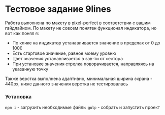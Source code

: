 # Тестовое задание 9lines

Работа выполнена по макету в pixel-perfect в соответствии с вашим гайдлайном.
По макету не совсем понятен функционал индикатора, но вот как понял я:
 - По клике на индикатор устанавливается значение в пределах от 0 до 1000
 - Есть стартовое значение, равное моему уровню
 - Цвет значения устанавливается в зав-ти от сектора
 - При установке значения стрелка поворачивается, направляясь на указанную точку

Также верстка выполнена адаптивно, минимальная ширина экрана - 440px, 
ниже данного значения верстка не тестировалась

### Установка
`npm i` - загрузить необходимые файлы
`gulp` - собрать и запустить проект
